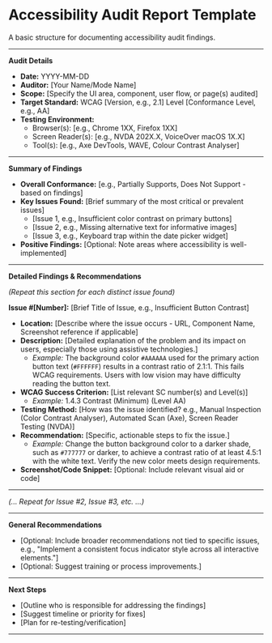 # Accessibility Audit Report Template

A basic structure for documenting accessibility audit findings.

---

**Audit Details**

*   **Date:** YYYY-MM-DD
*   **Auditor:** [Your Name/Mode Name]
*   **Scope:** [Specify the UI area, component, user flow, or page(s) audited]
*   **Target Standard:** WCAG [Version, e.g., 2.1] Level [Conformance Level, e.g., AA]
*   **Testing Environment:**
    *   Browser(s): [e.g., Chrome 1XX, Firefox 1XX]
    *   Screen Reader(s): [e.g., NVDA 202X.X, VoiceOver macOS 1X.X]
    *   Tool(s): [e.g., Axe DevTools, WAVE, Colour Contrast Analyser]

---

**Summary of Findings**

*   **Overall Conformance:** [e.g., Partially Supports, Does Not Support - based on findings]
*   **Key Issues Found:** [Brief summary of the most critical or prevalent issues]
    *   [Issue 1, e.g., Insufficient color contrast on primary buttons]
    *   [Issue 2, e.g., Missing alternative text for informative images]
    *   [Issue 3, e.g., Keyboard trap within the date picker widget]
*   **Positive Findings:** [Optional: Note areas where accessibility is well-implemented]

---

**Detailed Findings & Recommendations**

*(Repeat this section for each distinct issue found)*

**Issue #[Number]:** [Brief Title of Issue, e.g., Insufficient Button Contrast]

*   **Location:** [Describe where the issue occurs - URL, Component Name, Screenshot reference if applicable]
*   **Description:** [Detailed explanation of the problem and its impact on users, especially those using assistive technologies.]
    *   *Example:* The background color `#AAAAAA` used for the primary action button text (`#FFFFFF`) results in a contrast ratio of 2.1:1. This fails WCAG requirements. Users with low vision may have difficulty reading the button text.
*   **WCAG Success Criterion:** [List relevant SC number(s) and Level(s)]
    *   *Example:* 1.4.3 Contrast (Minimum) (Level AA)
*   **Testing Method:** [How was the issue identified? e.g., Manual Inspection (Color Contrast Analyser), Automated Scan (Axe), Screen Reader Testing (NVDA)]
*   **Recommendation:** [Specific, actionable steps to fix the issue.]
    *   *Example:* Change the button background color to a darker shade, such as `#777777` or darker, to achieve a contrast ratio of at least 4.5:1 with the white text. Verify the new color meets design requirements.
*   **Screenshot/Code Snippet:** [Optional: Include relevant visual aid or code]

---

*(... Repeat for Issue #2, Issue #3, etc. ...)*

---

**General Recommendations**

*   [Optional: Include broader recommendations not tied to specific issues, e.g., "Implement a consistent focus indicator style across all interactive elements."]
*   [Optional: Suggest training or process improvements.]

---

**Next Steps**

*   [Outline who is responsible for addressing the findings]
*   [Suggest timeline or priority for fixes]
*   [Plan for re-testing/verification]

---